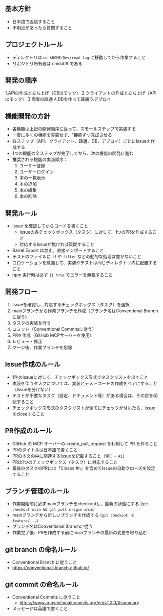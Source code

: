 ## 基本方針
- 日本語で返信すること
- 不明点があったら質問すること

## プロジェクトルール
- ディレクトリは `cd $HOME/Dev/read-log` に移動してから作業すること
- リポジトリ所有者は chida09 である

## 開発の順序
1.APIの作成と立ち上げ（DBはモック）
2.クライアントの作成と立ち上げ（APIはモック）
3.両者の疎通
4.DBを作って疎通
5.デプロイ

## 機能開発の方針
- 各機能は上記の開発順序に従って、スモールステップで実装する
- 一度に多くの機能を実装せず、1機能ずつ完成させる
- 各ステップ（API、クライアント、疎通、DB、デプロイ）ごとにIssueを作成する
- 1つの機能の全ステップが完了してから、次の機能の開発に進む
- 推奨される機能の実装順序：
  1. ユーザー登録
  2. ユーザーログイン
  3. 本の一覧表示
  4. 本の追加
  5. 本の編集
  6. 本の削除

## 開発ルール
- Issue を確認してからコードを書くこと
  - Issueの各チェックボックス（タスク）に対して、1つのPRを作成すること
  - 対応するIssueが無ければ質問すること
- Barrel Export は禁止。直接インポートすること
- テストのファイルに `if` や `filter` などの動的な処理は書かないこと
- コロケーションを意識して、実装やテストは同じディレクトリ内に配置すること
- npm 実行時は必ず `|| true` でエラーを無視すること

## 開発フロー
1. Issueを確認し、対応するチェックボックス（タスク）を選択
2. mainブランチから作業ブランチを作成（ブランチ名はConventional Branchに従う）
3. タスクの実装を行う
4. コミット（Conventional Commitsに従う）
5. PRを作成（GitHub MCPサーバーを使用）
6. レビュー・修正
7. マージ後、作業ブランチを削除

## Issue作成のルール
- 1件のIssueに対して、チェックボックス形式でタスクリストを出すこと
- 実装を伴うタスクについては、実装とテストコードの作成をペアにすること（Issueを分けない）
- テストが不要なタスク（設定、ドキュメント等）がある場合は、その旨を明記すること
- チェックボックス形式のタスクリストが全てにチェックが付いたら、Issueをcloseすること

## PR作成のルール
- GitHub の MCP サーバーの create_pull_request を利用して PR を作ること
- PRのタイトルは日本語で書くこと
- PRの本文の中に関連するIssueを記載すること（例：`- #1`）
- PRは1つのチェックボックス（タスク）に対応すること
- 最後のタスクのPRには「Closes #n」を含めてIssueの自動クローズを設定すること

## ブランチ管理のルール
- 作業開始前に必ずmainブランチをcheckoutし、最新の状態にする (`git checkout main && git pull origin main`)
- mainブランチから新しいブランチを作成する (`git checkout -b feature/...`)
- ブランチ名はConventional Branchに従う
- 作業完了後、PRを作成する前にmainブランチの最新の変更を取り込む

## git branch の命名ルール
- Conventional Branch に従うこと
 - https://conventional-branch.github.io/

## git commit の命名ルール
- Conventional Commits に従うこと
  - https://www.conventionalcommits.org/en/v1.0.0/#summary
- メッセージは英語で書くこと

